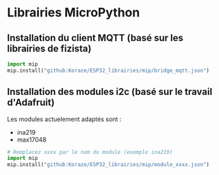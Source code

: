 
# Librairies MicroPython

## Installation du client MQTT (basé sur les librairies de fizista)
```python
import mip
mip.install("github:Koraze/ESP32_librairies/mip/bridge_mqtt.json")
```

## Installation des modules i2c (basé sur le travail d'Adafruit)
Les modules actuelement adaptés sont :
- ina219
- max17048

```python
# Remplacez xxxx par le nom du module (exemple ina219)
import mip
mip.install("github:Koraze/ESP32_librairies/mip/module_xxxx.json")
```
